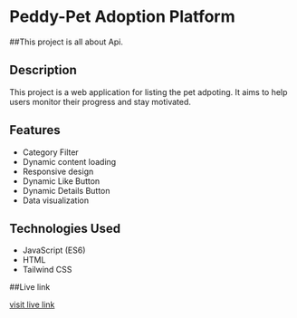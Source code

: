 # Peddy-Pet Adoption Platform
##This project is all about Api.
## Description

This project is a web application for  listing the pet adpoting. It aims to help users monitor their progress and stay motivated.

## Features

- Category Filter
- Dynamic content loading
- Responsive design
- Dynamic Like Button
- Dynamic Details Button
- Data visualization

## Technologies Used

- JavaScript (ES6)
- HTML
- Tailwind CSS

##Live link

[visit live link](https://peaceful-daffodil-c41b5a.netlify.app/)
